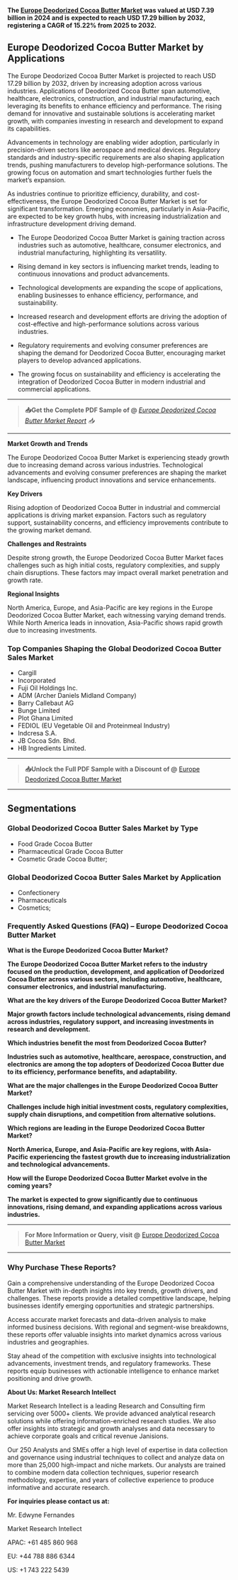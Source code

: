 <p><strong>The <a href="https://www.marketresearchintellect.com/download-sample/?rid=973322&amp;utm_source=Pulse-April-Europe&amp;utm_medium=852">Europe Deodorized Cocoa Butter Market</a> was valued at USD 7.39 billion in 2024 and is expected to reach USD 17.29 billion by 2032, registering a CAGR of 15.22% from 2025 to 2032.</strong></p><h2>Europe Deodorized Cocoa Butter Market by Applications&nbsp;</h2><p><p>The Europe Deodorized Cocoa Butter Market is projected to reach USD 17.29 billion by 2032, driven by increasing adoption across various industries. Applications of Deodorized Cocoa Butter span automotive, healthcare, electronics, construction, and industrial manufacturing, each leveraging its benefits to enhance efficiency and performance. The rising demand for innovative and sustainable solutions is accelerating market growth, with companies investing in research and development to expand its capabilities.</p><p>Advancements in technology are enabling wider adoption, particularly in precision-driven sectors like aerospace and medical devices. Regulatory standards and industry-specific requirements are also shaping application trends, pushing manufacturers to develop high-performance solutions. The growing focus on automation and smart technologies further fuels the market&rsquo;s expansion.</p><p>As industries continue to prioritize efficiency, durability, and cost-effectiveness, the Europe Deodorized Cocoa Butter Market is set for significant transformation. Emerging economies, particularly in Asia-Pacific, are expected to be key growth hubs, with increasing industrialization and infrastructure development driving demand.</p></p><ul><li><p>The Europe Deodorized Cocoa Butter Market is gaining traction across industries such as automotive, healthcare, consumer electronics, and industrial manufacturing, highlighting its versatility.</p></li><li><p>Rising demand in key sectors is influencing market trends, leading to continuous innovations and product advancements.</p></li><li><p>Technological developments are expanding the scope of applications, enabling businesses to enhance efficiency, performance, and sustainability.</p></li><li><p>Increased research and development efforts are driving the adoption of cost-effective and high-performance solutions across various industries.</p></li><li><p>Regulatory requirements and evolving consumer preferences are shaping the demand for Deodorized Cocoa Butter, encouraging market players to develop advanced applications.</p></li><li><p>The growing focus on sustainability and efficiency is accelerating the integration of Deodorized Cocoa Butter in modern industrial and commercial applications.</p></li></ul><hr /><blockquote><p><strong><span class="font-[700]">📥Get the Complete PDF Sample of @ </span></strong><em><span class="font-[700]"><a href="https://www.marketresearchintellect.com/download-sample/?rid=973322&amp;utm_source=Pulse-April-Europe&amp;utm_medium=852" target="_blank" data-tracking-control-name="article-ssr-frontend-pulse_little-text-block" data-tracking-will-navigate="" data-test-link="">Europe Deodorized Cocoa Butter Market Report</a>&nbsp;📥</span></em></p></blockquote><hr /><p class="" data-start="77" data-end="360"><strong data-start="77" data-end="105">Market Growth and Trends</strong></p><p class="" data-start="77" data-end="360">The Europe Deodorized Cocoa Butter Market is experiencing steady growth due to increasing demand across various industries. Technological advancements and evolving consumer preferences are shaping the market landscape, influencing product innovations and service enhancements.</p><p class="" data-start="362" data-end="606"><strong data-start="362" data-end="377">Key Drivers</strong></p><p class="" data-start="362" data-end="606">Rising adoption of Deodorized Cocoa Butter in industrial and commercial applications is driving market expansion. Factors such as regulatory support, sustainability concerns, and efficiency improvements contribute to the growing market demand.</p><p class="" data-start="608" data-end="849"><strong data-start="608" data-end="637">Challenges and Restraints</strong></p><p class="" data-start="608" data-end="849">Despite strong growth, the Europe Deodorized Cocoa Butter Market faces challenges such as high initial costs, regulatory complexities, and supply chain disruptions. These factors may impact overall market penetration and growth rate.</p><p class="" data-start="851" data-end="1095"><strong data-start="851" data-end="872">Regional Insights</strong></p><p class="" data-start="851" data-end="1095">North America, Europe, and Asia-Pacific are key regions in the Europe Deodorized Cocoa Butter Market, each witnessing varying demand trends. While North America leads in innovation, Asia-Pacific shows rapid growth due to increasing investments.</p><p><h3>Top Companies Shaping the Global Deodorized Cocoa Butter Sales Market </h3><ul><li>Cargill</li><li>Incorporated</li><li>Fuji Oil Holdings Inc.</li><li>ADM (Archer Daniels Midland Company)</li><li>Barry Callebaut AG</li><li>Bunge Limited</li><li>Plot Ghana Limited</li><li>FEDIOL (EU Vegetable Oil and Proteinmeal Industry)</li><li>Indcresa S.A.</li><li>JB Cocoa Sdn. Bhd.</li><li>HB Ingredients Limited.</li></ul></p><hr /><blockquote><p><strong>📥Unlock the Full PDF Sample with a Discount of @</strong> <a href="https://www.marketresearchintellect.com/ask-for-discount/?rid=973322&amp;utm_source=Pulse-April-Europe&amp;utm_medium=852">Europe Deodorized Cocoa Butter Market</a></p></blockquote><hr /><p><h2>Segmentations</h2><h3>Global Deodorized Cocoa Butter Sales Market by Type</h3><ul><li>Food Grade Cocoa Butter</li><li>Pharmaceutical Grade Cocoa Butter</li><li>Cosmetic Grade Cocoa Butter;</li></ul><h3>Global Deodorized Cocoa Butter Sales Market by Application</h3><ul><li>Confectionery</li><li>Pharmaceuticals</li><li>Cosmetics;</li></ul></p><h3><strong>Frequently Asked Questions (FAQ) &ndash; Europe Deodorized Cocoa Butter Market</strong></h3><p><strong>What is the Europe Deodorized Cocoa Butter Market?</strong></p><p><strong>The Europe Deodorized Cocoa Butter Market refers to the industry focused on the production, development, and application of Deodorized Cocoa Butter across various sectors, including automotive, healthcare, consumer electronics, and industrial manufacturing.</strong></p><p><strong>What are the key drivers of the Europe Deodorized Cocoa Butter Market?</strong></p><p><strong>Major growth factors include technological advancements, rising demand across industries, regulatory support, and increasing investments in research and development.</strong></p><p><strong>Which industries benefit the most from Deodorized Cocoa Butter?</strong></p><p><strong>Industries such as automotive, healthcare, aerospace, construction, and electronics are among the top adopters of Deodorized Cocoa Butter due to its efficiency, performance benefits, and adaptability.</strong></p><p><strong>What are the major challenges in the Europe Deodorized Cocoa Butter Market?</strong></p><p><strong>Challenges include high initial investment costs, regulatory complexities, supply chain disruptions, and competition from alternative solutions.</strong></p><p><strong>Which regions are leading in the Europe Deodorized Cocoa Butter Market?</strong></p><p><strong>North America, Europe, and Asia-Pacific are key regions, with Asia-Pacific experiencing the fastest growth due to increasing industrialization and technological advancements.</strong></p><p><strong>How will the Europe Deodorized Cocoa Butter Market evolve in the coming years?</strong></p><p><strong>The market is expected to grow significantly due to continuous innovations, rising demand, and expanding applications across various industries.</strong></p><hr /><blockquote><p><span class="font-[700]"><strong>For More Information or Query, visit&nbsp;@</strong>&nbsp;</span><span class="font-[700]"><a href="https://www.marketresearchintellect.com/product/global-deodorized-cocoa-butter-sales-market/?utm_source=Linkedin&utm_medium=852" target="_blank" data-tracking-control-name="article-ssr-frontend-pulse_little-text-block" data-tracking-will-navigate="" data-test-link="">Europe Deodorized Cocoa Butter Market</a></span></p></blockquote><hr /><h3><strong data-start="0" data-end="31">Why Purchase These Reports?</strong></h3><p class="" data-start="35" data-end="297">Gain a comprehensive understanding of the Europe Deodorized Cocoa Butter Market with in-depth insights into key trends, growth drivers, and challenges. These reports provide a detailed competitive landscape, helping businesses identify emerging opportunities and strategic partnerships.</p><p class="" data-start="299" data-end="540">Access accurate market forecasts and data-driven analysis to make informed business decisions. With regional and segment-wise breakdowns, these reports offer valuable insights into market dynamics across various industries and geographies.</p><p class="" data-start="542" data-end="784">Stay ahead of the competition with exclusive insights into technological advancements, investment trends, and regulatory frameworks. These reports equip businesses with actionable intelligence to enhance market positioning and drive growth.</p><p><strong><span class="font-[700]">About Us: Market Research Intellect</span></strong></p><p><span class="">Market Research Intellect is a leading Research and Consulting firm servicing over 5000+ clients. We provide advanced analytical research solutions while offering information-enriched research studies.&nbsp;</span>We also offer insights into strategic and growth analyses and data necessary to achieve corporate goals and critical revenue Janisions.</p><p><span class="">Our 250 Analysts and SMEs offer a high level of expertise in data collection and governance using industrial techniques to collect and analyze data on more than 25,000 high-impact and niche markets. Our analysts are trained to combine modern data collection techniques, superior research methodology, expertise, and years of collective experience to produce informative and accurate research.</span></p><p><strong>For inquiries please contact us at:</strong></p><p>Mr. Edwyne Fernandes</p><p>Market Research Intellect</p><p>APAC: +61 485 860 968</p><p>EU: +44 788 886 6344</p><p>US: +1 743 222 5439</p>